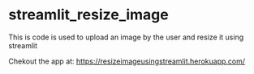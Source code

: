 # streamlit_resize_image
This is code is used to upload an image by the user and resize it using streamlit 

Chekout the app at:
https://resizeimageusingstreamlit.herokuapp.com/

